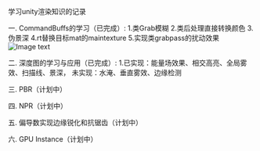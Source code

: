 学习unity渲染知识的记录

一. CommandBuffs的学习（已完成）:
1.类Grab模糊
2.类后处理直接转换颜色
3.伪景深
4.rt替换目标mat的maintexture
5.实现类grabpass的扰动效果
![Image text](https://s4.ax1x.com/2021/12/18/TArc3n.png)


二. 深度图的学习与应用（已完成）:
1.已实现：能量场效果、相交高亮、全局雾效、扫描线、景深，
  未实现：水淹、垂直雾效、边缘检测
  
 
三. PBR（计划中）

四. NPR（计划中） 

五. 偏导数实现边缘锐化和抗锯齿（计划中）

六. GPU Instance（计划中） 